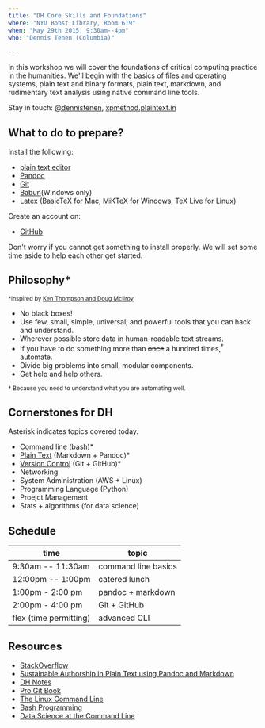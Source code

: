 ```yaml
---
title: "DH Core Skills and Foundations"
where: "NYU Bobst Library, Room 619"
when: "May 29th 2015, 9:30am--4pm"
who: "Dennis Tenen (Columbia)"

---
```


In this workshop we will cover the foundations of critical computing practice
in the humanities. We'll begin with the basics of files and operating systems,
plain text and binary formats, plain text, markdown, and rudimentary text
analysis using native command line tools.

Stay in touch: [@dennistenen](https://twitter.com/dennistenen),
[xpmethod.plaintext.in](http://xpmethod.plaintext.in/strains.html)

## What to do to prepare?

Install the following:

- [plain text editor](http://www.sublimetext.com/2)
- [Pandoc](http://pandoc.org/installing.html)
- [Git](https://help.github.com/articles/set-up-git/)
- [Babun](http://babun.github.io/)(Windows only)
- Latex (BasicTeX for Mac, MiKTeX for Windows, TeX Live for Linux)

Create an account on:

- [GitHub](https://github.com)

Don't worry if you cannot get something to install properly. We will set some
time aside to help each other get started.

## Philosophy\*
<sup>*inspired by [Ken Thompson and Doug
McIlroy](http://www.faqs.org/docs/artu/ch01s06.html)</sup>

- No black boxes!
- Use few, small, simple, universal, and powerful tools that you can hack and
  understand.
- Wherever possible store data in human-readable text streams.
- If you have to do something more than ~~once~~ a hundred times,<sup>†</sup>
  automate.
- Divide big problems into small, modular components.
- Get help and help others.

<sub>† Because you need to understand what you are automating well.</sub>

## Cornerstones for DH

Asterisk indicates topics covered today.

- [Command line](https://github.com/denten-workshops/dh-core/blob/master/intro-cli.md)
(bash)\*
- [Plain Text](https://github.com/denten-workshops/dh-core/blob/master/plain-text.md)
(Markdown + Pandoc)\*
- [Version Control](https://github.com/denten-workshops/dh-core/blob/master/intro-git.md)
(Git + GitHub)\*
- Networking
- System Administration (AWS + Linux)
- Programming Language (Python)
- Proejct Management
- Stats + algorithms (for data science)

## Schedule


 time                  | topic
-----------------------|---------------------
9:30am -- 11:30am      | command line basics 
12:00pm -- 1:00pm      | catered lunch       
1:00pm - 2:00 pm       | pandoc + markdown   
2:00pm - 4:00 pm       | Git + GitHub        
flex (time permitting) | advanced CLI        

## Resources

- [StackOverflow](http://stackoverflow.com/)
- [Sustainable Authorship in Plain Text using Pandoc and
Markdown](http://programminghistorian.org/lessons/sustainable-authorship-in-plain-text-using-pandoc-and-markdown.html)
- [DH Notes](https://github.com/denten/dhnotes/wiki)
- [Pro Git Book](https://progit.org/)
- [The Linux Command Line](http://linuxcommand.org/tlcl.php)
- [Bash Programming](http://tldp.org/HOWTO/Bash-Prog-Intro-HOWTO.html)
- [Data Science at the Command Line](http://datascienceatthecommandline.com/)
